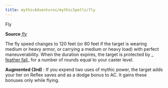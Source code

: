 ```yaml
---
title: mythicAdventures/mythicSpells/fly
---
```

Fly

**Source** [_fly_](spells/fly)

The fly speed changes to 120 feet (or 80 feet if the target is wearing medium or heavy armor, or carrying a medium or heavy load) with perfect maneuverability. When the duration expires, the target is protected by _ [feather fall](spells/featherFall#_feather-fall)_ for a number of rounds equal to your caster level.

**Augmented (3rd)** : If you expend two uses of mythic power, the target adds your tier on Reflex saves and as a dodge bonus to AC. It gains these bonuses only while flying.

